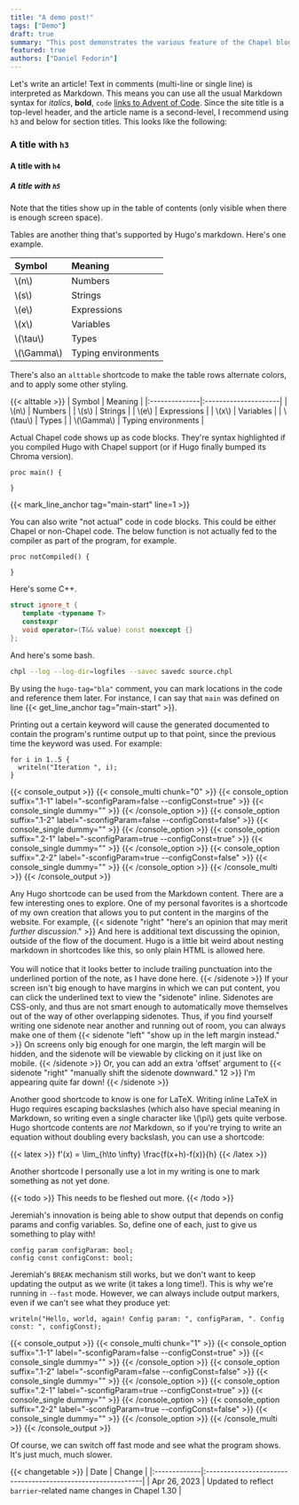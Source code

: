 ```yaml
---
title: "A demo post!"
tags: ["Demo"]
draft: true
summary: "This post demonstrates the various feature of the Chapel blog framework."
featured: true
authors: ["Daniel Fedorin"]
---
```



Let's write an article! Text in comments (multi-line or single line)
is interpreted as Markdown. This means you can use all the usual
Markdown syntax for _italics_, __bold__, `code`
[links to Advent of Code](http://adventofcode.com). Since
the site title is a top-level header, and the article name is a
second-level, I recommend using `h3` and below for section titles. This
looks like the following:

### A title with `h3`
#### A title with `h4`
##### A title with `h5`

Note that the titles show up in the table of contents (only visible when
there is enough screen space).

Tables are another thing that's supported by Hugo's markdown. Here's one
example.

| Symbol        | Meaning              |
|:--------------|:---------------------|
| \\(n\\)       |  Numbers             |
| \\(s\\)       |  Strings             |
| \\(e\\)       |  Expressions         |
| \\(x\\)       |  Variables           |
| \\(\\tau\\)   |  Types               |
| \\(\\Gamma\\) |  Typing environments |

There's also an `alttable` shortcode to make the table rows alternate colors,
and to apply some other styling.

{{< alttable >}}
| Symbol        | Meaning              |
|:--------------|:---------------------|
| \\(n\\)       |  Numbers             |
| \\(s\\)       |  Strings             |
| \\(e\\)       |  Expressions         |
| \\(x\\)       |  Variables           |
| \\(\\tau\\)   |  Types               |
| \\(\\Gamma\\) |  Typing environments |

Actual Chapel code shows up as code blocks. They're syntax highlighted
if you compiled Hugo with Chapel support (or if Hugo finally bumped
its Chroma version).

```Chapel {data-code-type=main,data-code-section=first,linenos=true,linenostart=1}
proc main() { 

}
```
{{< mark_line_anchor tag="main-start" line=1 >}}

You can also write "not actual" code in code blocks. This could be
either Chapel or non-Chapel code. The below function is not actually
fed to the compiler as part of the program, for example.

```Chapel
proc notCompiled() {

}
```

Here's some C++.

```C++
struct ignore_t {
   template <typename T>
   constexpr
   void operator=(T&& value) const noexcept {}
};
```

And here's some bash.

```bash
chpl --log --log-dir=logfiles --savec savedc source.chpl
```

By using the `hugo-tag="bla"` comment, you can mark locations in the code
and reference them later. For instance, I can say that `main` was defined
on line {{< get_line_anchor tag="main-start" >}}.

Printing out a certain keyword will cause the generated documented
to contain the program's runtime output up to that point, since
the previous time the keyword was used. For example:

```Chapel {data-code-type=main,data-code-section=middle,linenos=true,linenostart=5}
for i in 1..5 {
  writeln("Iteration ", i);
}
```


{{< console_output >}}
{{< console_multi chunk="0" >}}
{{< console_option suffix=".1-1" label="-sconfigParam=false --configConst=true" >}}
{{< console_single dummy="" >}}
{{< /console_option >}}
{{< console_option suffix=".1-2" label="-sconfigParam=false --configConst=false" >}}
{{< console_single dummy="" >}}
{{< /console_option >}}
{{< console_option suffix=".2-1" label="-sconfigParam=true --configConst=true" >}}
{{< console_single dummy="" >}}
{{< /console_option >}}
{{< console_option suffix=".2-2" label="-sconfigParam=true --configConst=false" >}}
{{< console_single dummy="" >}}
{{< /console_option >}}
{{< /console_multi >}}
{{< /console_output >}}

Any Hugo shortcode can be used from the Markdown content. There are
a few interesting ones to explore. One of my personal favorites is a
shortcode of my own creation that allows you to put content in the margins
of the website. For example,
{{< sidenote "right" "here's an opinion that may merit _further discussion_." >}}
And here is additional text discussing the opinion, outside of the flow
of the document. Hugo is a little bit weird about nesting markdown in
shortcodes like this, so only plain HTML is allowed here.<br>
<br>
You will notice that it looks better to include trailing punctuation into
the underlined portion of the note, as I have done here.
{{< /sidenote >}}
If your screen isn't big enough to have margins in which we can put content,
you can click the underlined text to view the "sidenote" inline. Sidenotes
are CSS-only, and thus are not smart enough to automatically move themselves
out of the way of other overlapping sidenotes. Thus, if you find yourself
writing one sidenote near another and running out of room, you can always
make one of them
{{< sidenote "left" "show up in the left margin instead." >}}
On screens only big enough for one margin, the left margin will be hidden,
and the sidenote will be viewable by clicking on it just like on mobile.
{{< /sidenote >}}
Or, you can add an extra 'offset' argument to
{{< sidenote "right" "manually shift the sidenote downward." 12 >}}
I'm appearing quite far down!
{{< /sidenote >}}



Another good shortcode to know is one for LaTeX. Writing inline LaTeX in
Hugo requires escaping backslashes (which also have special meaning
in Markdown, so writing even a single character like \\(\\pi\\) gets
quite verbose. Hugo shortcode contents are _not_ Markdown, so if you're
trying to write an equation without doubling every backslash, you can
use a shortcode:

{{< latex >}}
f'(x) = \lim_{h\to \infty} \frac{f(x+h)-f(x)}{h}
{{< /latex >}}

Another shortcode I personally use a lot in my writing is one to mark
something as not yet done.

{{< todo >}} This needs to be fleshed out more. {{< /todo >}}

Jeremiah's innovation is being able to show output that depends on config
params and config variables. So, define one of each, just to give us
something to play with!

```Chapel {data-code-type=main,data-code-section=middle,linenos=true,linenostart=9}
config param configParam: bool;
config const configConst: bool;
```

Jeremiah's `BREAK` mechanism still works, but we don't want to keep
updating the output as we write (it takes a long time!). This is
why we're running in `--fast` mode. However, we can always include
output markers, even if we can't see what they produce yet:

```Chapel {data-code-type=main,data-code-section=last,linenos=true,linenostart=12}
writeln("Hello, world, again! Config param: ", configParam, ". Config const: ", configConst);
```


{{< console_output >}}
{{< console_multi chunk="1" >}}
{{< console_option suffix=".1-1" label="-sconfigParam=false --configConst=true" >}}
{{< console_single dummy="" >}}
{{< /console_option >}}
{{< console_option suffix=".1-2" label="-sconfigParam=false --configConst=false" >}}
{{< console_single dummy="" >}}
{{< /console_option >}}
{{< console_option suffix=".2-1" label="-sconfigParam=true --configConst=true" >}}
{{< console_single dummy="" >}}
{{< /console_option >}}
{{< console_option suffix=".2-2" label="-sconfigParam=true --configConst=false" >}}
{{< console_single dummy="" >}}
{{< /console_option >}}
{{< /console_multi >}}
{{< /console_output >}}

Of course, we can switch off fast mode and see what the program shows.
It's just much, much slower.


{{< changetable >}}
| Date         | Change                                                      |
|:-------------|:------------------------------------------------------------|
| Apr 26, 2023 | Updated to reflect `barrier`-related name changes in Chapel 1.30 |
